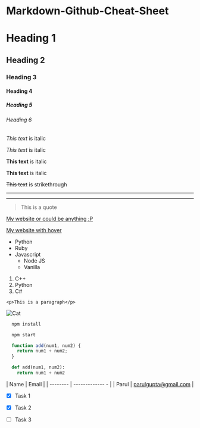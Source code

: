 # Markdown-Github-Cheat-Sheet
<!-- Headings -->
# Heading 1
## Heading 2
### Heading 3
#### Heading 4
##### Heading 5
###### Heading 6

<!-- Italics -->
*This text* is italic

_This text_ is italic

<!-- Strong -->
**This text** is italic

__This text__ is italic

<!-- Strikethrough -->
~~This text~~ is strikethrough

<!-- Horizontal Rule -->

---
___

<!-- Blockquote -->
> This is a quote

<!-- Links -->
[My website or could be anything ;P](https://parul.netlify.app/)

[My website with hover](https://parul.netlify.app/ "My website")

<!-- UL -->
* Python
* Ruby
* Javascript
  * Node JS
  * Vanilla

<!-- OL -->
1. C++
1. Python
1. C#

<!-- Inline Code Block -->
`<p>This is a paragraph</p>`

<!-- Images -->
![Cat](https://parul.netlify.app/img/cat/cat.svg)

<!-- Github Markdown -->

<!-- Code Blocks -->
```bash
  npm install

  npm start
```

```javascript
  function add(num1, num2) {
    return num1 + num2;
  }
```

```python
  def add(num1, num2):
    return num1 + num2
```

<!-- Tables -->
| Name     | Email          |
| -------- | -------------      - |
| Parul    | parulgupta@gmail.com |

<!-- Task List -->
* [x] Task 1
* [x] Task 2
* [ ] Task 3<!-- Headings -->

